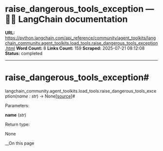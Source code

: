 # raise_dangerous_tools_exception — 🦜🔗 LangChain  documentation

**URL:** https://python.langchain.com/api_reference/community/agent_toolkits/langchain_community.agent_toolkits.load_tools.raise_dangerous_tools_exception.html
**Word Count:** 8
**Links Count:** 159
**Scraped:** 2025-07-21 08:12:08
**Status:** completed

---

# raise\_dangerous\_tools\_exception\#

langchain\_community.agent\_toolkits.load\_tools.raise\_dangerous\_tools\_exception\(_name : str_\) → None[\[source\]](https://python.langchain.com/api_reference/_modules/langchain_community/agent_toolkits/load_tools.html#raise_dangerous_tools_exception)\#     

Parameters:     

**name** \(_str_\)

Return type:     

None

__On this page